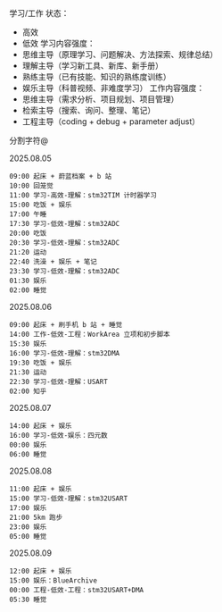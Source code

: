 学习/工作 状态：
- 高效
- 低效
学习内容强度：
- 思维主导（原理学习、问题解决、方法探索、规律总结）
- 理解主导（学习新工具、新库、新手册）
- 熟练主导（已有技能、知识的熟练度训练）
- 娱乐主导（科普视频、非难度学习）
工作内容强度：
- 思维主导（需求分析、项目规划、项目管理）
- 检索主导（搜索、询问、整理、笔记）
- 工程主导（coding + debug + parameter adjust）

分割字符@

2025.08.05
```
09:00 起床 + 蔚蓝档案 + b 站
10:00 回笼觉
11:00 学习-高效-理解：stm32TIM 计时器学习
15:00 吃饭 + 娱乐
17:00 午睡
17:30 学习-低效-理解：stm32ADC
20:00 吃饭
20:30 学习-低效-理解：stm32ADC
21:20 运动 
22:40 洗澡 + 娱乐 + 笔记
23:30 学习-低效-理解：stm32ADC
01:30 娱乐
02:00 睡觉
```
2025.08.06
```
09:00 起床 + 刷手机 b 站 + 睡觉
14:00 工作-低效-工程：WorkArea 立项和初步脚本
15:30 娱乐
16:00 学习-低效-理解：stm32DMA
19:30 吃饭 + 娱乐
21:30 运动
22:30 学习-低效-理解：USART
02:00 知乎
```
2025.08.07
```
14:00 起床 + 娱乐
16:00 学习-低效-娱乐：四元数
00:00 娱乐
06:00 睡觉
```
2025.08.08
```
11:00 起床 + 娱乐
15:00 学习-低效-理解：stm32USART
17:00 娱乐
21:00 5km 跑步
23:00 娱乐
05:00 睡觉
```
2025.08.09
```
12:00 起床 + 娱乐
15:00 娱乐：BlueArchive
00:00 工程-低效-工程：stm32USART+DMA
05:30 睡觉
```

